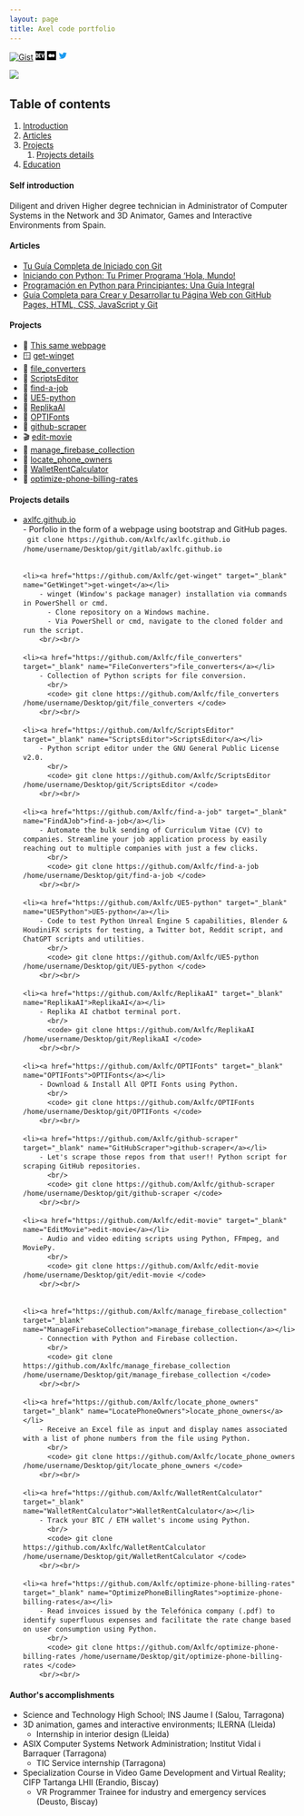 ```yaml
---
layout: page
title: Axel code portfolio
---
```


[![Gist](https://img.shields.io/badge/gist.github-100000?style=for-the-badge&logo=github&logoColor=white)](https://gist.github.com/Axlfc) [![DEV.to](assets/images/icon/devto.png)](https://dev.to/axlfc) [![Medium](assets/images/icon/medium.png)](https://medium.com/@axelfernandezcurros) [![Twitter](assets/images/icon/twitter.png)](https://twitter.com/axelcurros)

<a href="https://hits.seeyoufarm.com"><img src="https://hits.seeyoufarm.com/api/count/incr/badge.svg?url=https%3A%2F%2Fafaces.tk&count_bg=%2379C83D&title_bg=%23555555&icon=postwoman.svg&icon_color=%23E7E7E7&title=hits&edge_flat=false"/></a>

## Table of contents
1. [Introduction](#introduction)
2. [Articles](#articles)
3. [Projects](#projects)
    1. [Projects details](#projectsdetails)
4. [Education](#education)

#### Self introduction <a name="introduction"></a>
Diligent and driven Higher degree technician in Administrator of Computer Systems in the Network and 3D Animator, Games and Interactive Environments from Spain.

#### Articles <a name="articles"></a>

- [Tu Guía Completa de Iniciado con Git](https://medium.com/@axelfernandezcurros/tu-gu%C3%ADa-completa-de-iniciado-con-git-b6b475bb6991)
- [Iniciando con Python: Tu Primer Programa ‘Hola, Mundo!](https://medium.com/@axelfernandezcurros/iniciando-con-python-tu-primer-programa-hola-mundo-d4bef62103fc)
- [Programación en Python para Principiantes: Una Guía Integral](https://medium.com/@axelfernandezcurros/programaci%C3%B3n-en-python-para-principiantes-una-gu%C3%ADa-integral-7e0b87016f84)
- [Guía Completa para Crear y Desarrollar tu Página Web con GitHub Pages, HTML, CSS, JavaScript y Git](https://medium.com/@axelfernandezcurros/gu%C3%ADa-completa-para-crear-y-desarrollar-tu-p%C3%A1gina-web-con-github-pages-html-css-javascript-y-git-3cc06c104be7)


#### Projects <a name="projects"></a>

-   🚧  [This same webpage](#GithubWebpage)
-   🪟  [get-winget](#GetWinget)
-   🐍  [file_converters](#FileConverters)
-   🐍  [ScriptsEditor](#ScriptsEditor)
-   🐍  [find-a-job](#FindAJob)
-   🐍  [UE5-python](#UE5Python)
-   🤖  [ReplikaAI](#ReplikaAI)
-   🐍  [OPTIFonts](#OPTIFonts)
-   🐍  [github-scraper](#GitHubScraper)
-   🎬  [edit-movie](#EditMovie)
-   🐍  [manage_firebase_collection](#ManageFirebaseCollection)
-   📱  [locate_phone_owners](#LocatePhoneOwners)
-   💼  [WalletRentCalculator](#WalletRentCalculator)
-   📱  [optimize-phone-billing-rates](#OptimizePhoneBillingRates)

#### Projects details <a name="projectsdetails"></a>

<ul>
    <li><a href="https://github.com/Axlfc/axlfc.github.io" target="_blank" name="GithubWebpage">axlfc.github.io</a></li>
        - Porfolio in the form of a webpage using bootstrap and GitHub pages.
          <br/>
          <code> git clone https://github.com/Axlfc/axlfc.github.io /home/username/Desktop/git/gitlab/axlfc.github.io </code>  
        <br/><br/> 

    <li><a href="https://github.com/Axlfc/get-winget" target="_blank" name="GetWinget">get-winget</a></li>
        - winget (Window's package manager) installation via commands in PowerShell or cmd.
          - Clone repository on a Windows machine.
          - Via PowerShell or cmd, navigate to the cloned folder and run the script.
        <br/><br/> 

    <li><a href="https://github.com/Axlfc/file_converters" target="_blank" name="FileConverters">file_converters</a></li>
        - Collection of Python scripts for file conversion.
          <br/>
          <code> git clone https://github.com/Axlfc/file_converters /home/username/Desktop/git/file_converters </code>
        <br/><br/> 

    <li><a href="https://github.com/Axlfc/ScriptsEditor" target="_blank" name="ScriptsEditor">ScriptsEditor</a></li>
        - Python script editor under the GNU General Public License v2.0.
          <br/>
          <code> git clone https://github.com/Axlfc/ScriptsEditor /home/username/Desktop/git/ScriptsEditor </code>
        <br/><br/> 

    <li><a href="https://github.com/Axlfc/find-a-job" target="_blank" name="FindAJob">find-a-job</a></li>
        - Automate the bulk sending of Curriculum Vitae (CV) to companies. Streamline your job application process by easily reaching out to multiple companies with just a few clicks.
          <br/>
          <code> git clone https://github.com/Axlfc/find-a-job /home/username/Desktop/git/find-a-job </code>
        <br/><br/> 

    <li><a href="https://github.com/Axlfc/UE5-python" target="_blank" name="UE5Python">UE5-python</a></li>
        - Code to test Python Unreal Engine 5 capabilities, Blender & HoudiniFX scripts for testing, a Twitter bot, Reddit script, and ChatGPT scripts and utilities.
          <br/>
          <code> git clone https://github.com/Axlfc/UE5-python /home/username/Desktop/git/UE5-python </code>
        <br/><br/> 

    <li><a href="https://github.com/Axlfc/ReplikaAI" target="_blank" name="ReplikaAI">ReplikaAI</a></li>
        - Replika AI chatbot terminal port.
          <br/>
          <code> git clone https://github.com/Axlfc/ReplikaAI /home/username/Desktop/git/ReplikaAI </code>
        <br/><br/> 

    <li><a href="https://github.com/Axlfc/OPTIFonts" target="_blank" name="OPTIFonts">OPTIFonts</a></li>
        - Download & Install All OPTI Fonts using Python.
          <br/>
          <code> git clone https://github.com/Axlfc/OPTIFonts /home/username/Desktop/git/OPTIFonts </code>
        <br/><br/> 

    <li><a href="https://github.com/Axlfc/github-scraper" target="_blank" name="GitHubScraper">github-scraper</a></li>
        - Let's scrape those repos from that user!! Python script for scraping GitHub repositories.
          <br/>
          <code> git clone https://github.com/Axlfc/github-scraper /home/username/Desktop/git/github-scraper </code>
        <br/><br/> 

    <li><a href="https://github.com/Axlfc/edit-movie" target="_blank" name="EditMovie">edit-movie</a></li>
        - Audio and video editing scripts using Python, FFmpeg, and MoviePy.
          <br/>
          <code> git clone https://github.com/Axlfc/edit-movie /home/username/Desktop/git/edit-movie </code>
        <br/><br/> 


    <li><a href="https://github.com/Axlfc/manage_firebase_collection" target="_blank" name="ManageFirebaseCollection">manage_firebase_collection</a></li>
        - Connection with Python and Firebase collection.
          <br/>
          <code> git clone https://github.com/Axlfc/manage_firebase_collection /home/username/Desktop/git/manage_firebase_collection </code>
        <br/><br/>

    <li><a href="https://github.com/Axlfc/locate_phone_owners" target="_blank" name="LocatePhoneOwners">locate_phone_owners</a></li>
        - Receive an Excel file as input and display names associated with a list of phone numbers from the file using Python.
          <br/>
          <code> git clone https://github.com/Axlfc/locate_phone_owners /home/username/Desktop/git/locate_phone_owners </code>
        <br/><br/> 

    <li><a href="https://github.com/Axlfc/WalletRentCalculator" target="_blank" name="WalletRentCalculator">WalletRentCalculator</a></li>
        - Track your BTC / ETH wallet's income using Python.
          <br/>
          <code> git clone https://github.com/Axlfc/WalletRentCalculator /home/username/Desktop/git/WalletRentCalculator </code>
        <br/><br/> 

    <li><a href="https://github.com/Axlfc/optimize-phone-billing-rates" target="_blank" name="OptimizePhoneBillingRates">optimize-phone-billing-rates</a></li>
        - Read invoices issued by the Telefónica company (.pdf) to identify superfluous expenses and facilitate the rate change based on user consumption using Python.
          <br/>
          <code> git clone https://github.com/Axlfc/optimize-phone-billing-rates /home/username/Desktop/git/optimize-phone-billing-rates </code>
        <br/><br/> 
</ul>

        
#### Author's accomplishments <a name="education"></a>

- Science and Technology High School; INS Jaume I (Salou, Tarragona)
- 3D animation, games and interactive environments; ILERNA (Lleida)
  - Internship in interior design (Lleida)
- ASIX Computer Systems Network Administration; Institut Vidal i Barraquer (Tarragona)
  - TIC Service internship (Tarragona)
- Specialization Course in Video Game Development and Virtual Reality; CIFP Tartanga LHII (Erandio, Biscay)
  - VR Programmer Trainee for industry and emergency services (Deusto, Biscay)
